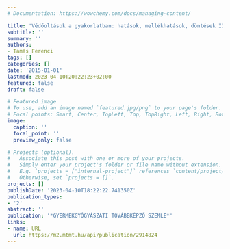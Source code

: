 ```yaml
---
# Documentation: https://wowchemy.com/docs/managing-content/

title: 'Védőoltások a gyakorlatban: hatások, mellékhatások, döntések II.'
subtitle: ''
summary: ''
authors:
- Tamás Ferenci
tags: []
categories: []
date: '2015-01-01'
lastmod: 2023-04-10T20:22:23+02:00
featured: false
draft: false

# Featured image
# To use, add an image named `featured.jpg/png` to your page's folder.
# Focal points: Smart, Center, TopLeft, Top, TopRight, Left, Right, BottomLeft, Bottom, BottomRight.
image:
  caption: ''
  focal_point: ''
  preview_only: false

# Projects (optional).
#   Associate this post with one or more of your projects.
#   Simply enter your project's folder or file name without extension.
#   E.g. `projects = ["internal-project"]` references `content/project/deep-learning/index.md`.
#   Otherwise, set `projects = []`.
projects: []
publishDate: '2023-04-10T18:22:22.741350Z'
publication_types:
- '2'
abstract: ''
publication: '*GYERMEKGYÓGYÁSZATI TOVÁBBKÉPZŐ SZEMLE*'
links:
- name: URL
  url: https://m2.mtmt.hu/api/publication/2914824
---
```

